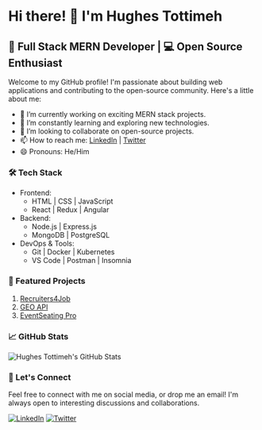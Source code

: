 # Hi there! 👋 I'm Hughes Tottimeh

## 🚀 Full Stack MERN Developer | 💻 Open Source Enthusiast

Welcome to my GitHub profile! I'm passionate about building web applications and contributing to the open-source community. Here's a little about me:

- 🔭 I’m currently working on exciting MERN stack projects.
- 🌱 I’m constantly learning and exploring new technologies.
- 👯 I’m looking to collaborate on open-source projects.
- 📫 How to reach me: [LinkedIn](https://www.linkedin.com/in/hughes-tottimeh-97b5b123b/) | [Twitter](https://twitter.com/ghes.hu)
- 😄 Pronouns: He/Him

### 🛠️ Tech Stack

- Frontend:
  - HTML | CSS | JavaScript
  - React | Redux | Angular
- Backend:
  - Node.js | Express.js
  - MongoDB | PostgreSQL
- DevOps & Tools:
  - Git | Docker | Kubernetes
  - VS Code | Postman | Insomnia

### 🌟 Featured Projects

1. [Recruiters4Job](https://recruiters-site.vercel.app/) 
2. [GEO API](https://github.com/ghesshu/Geo-API) 
3. [EventSeating Pro](https://github.com/ghesshu/EventSeating-Pro) 

### 📈 GitHub Stats

![Hughes Tottimeh's GitHub Stats](https://github-readme-stats.vercel.app/api?username=ghesshu&show_icons=true&count_private=true)

### 🤝 Let's Connect

Feel free to connect with me on social media, or drop me an email! I'm always open to interesting discussions and collaborations.

[![LinkedIn](https://img.shields.io/badge/LinkedIn-Connect-blue)](https://www.linkedin.com/in/hughestottimeh/)
[![Twitter](https://img.shields.io/badge/Twitter-Follow-1da1f2)](https://twitter.com/ghes.hu)
